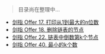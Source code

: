 > 目录尚在整理中...
* [剑指 Offer 17. 打印从1到最大的n位数](../problems/剑指Offer17.打印从1到最大的n位数.md)
* [剑指 Offer 18. 删除链表的节点](../problems/剑指Offer18.删除链表的节点.md)
* [剑指 Offer 22. 链表中倒数第k个节点](../problems/剑指Offer22.链表中倒数第k个节点.md)
* [剑指 Offer 40. 最小的k个数](../problems/剑指Offer40.最小的k个数.md)
